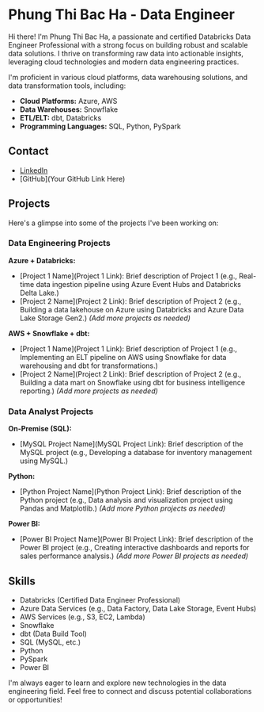 # Phung Thi Bac Ha - Data Engineer

Hi there! I'm Phung Thi Bac Ha, a passionate and certified Databricks Data Engineer Professional with a strong focus on building robust and scalable data solutions. I thrive on transforming raw data into actionable insights, leveraging cloud technologies and modern data engineering practices.

I'm proficient in various cloud platforms, data warehousing solutions, and data transformation tools, including:

*   **Cloud Platforms:** Azure, AWS
*   **Data Warehouses:** Snowflake
*   **ETL/ELT:** dbt, Databricks
*   **Programming Languages:** SQL, Python, PySpark

## Contact

*   [LinkedIn](www.linkedin.com/in/phung-thi-bac-ha)
*   [GitHub](Your GitHub Link Here)

## Projects

Here's a glimpse into some of the projects I've been working on:

### Data Engineering Projects

**Azure + Databricks:**

*   [Project 1 Name](Project 1 Link): Brief description of Project 1 (e.g., Real-time data ingestion pipeline using Azure Event Hubs and Databricks Delta Lake.)
*   [Project 2 Name](Project 2 Link): Brief description of Project 2 (e.g., Building a data lakehouse on Azure using Databricks and Azure Data Lake Storage Gen2.)
    *(Add more projects as needed)*

**AWS + Snowflake + dbt:**

*   [Project 1 Name](Project 1 Link): Brief description of Project 1 (e.g., Implementing an ELT pipeline on AWS using Snowflake for data warehousing and dbt for transformations.)
*   [Project 2 Name](Project 2 Link): Brief description of Project 2 (e.g., Building a data mart on Snowflake using dbt for business intelligence reporting.)
    *(Add more projects as needed)*

### Data Analyst Projects

**On-Premise (SQL):**

*   [MySQL Project Name](MySQL Project Link): Brief description of the MySQL project (e.g., Developing a database for inventory management using MySQL.)

**Python:**

*   [Python Project Name](Python Project Link): Brief description of the Python project (e.g., Data analysis and visualization project using Pandas and Matplotlib.)
    *(Add more Python projects as needed)*

**Power BI:**

*   [Power BI Project Name](Power BI Project Link): Brief description of the Power BI project (e.g., Creating interactive dashboards and reports for sales performance analysis.)
    *(Add more Power BI projects as needed)*

## Skills

*   Databricks (Certified Data Engineer Professional)
*   Azure Data Services (e.g., Data Factory, Data Lake Storage, Event Hubs)
*   AWS Services (e.g., S3, EC2, Lambda)
*   Snowflake
*   dbt (Data Build Tool)
*   SQL (MySQL, etc.)
*   Python
*   PySpark
*   Power BI

I'm always eager to learn and explore new technologies in the data engineering field. Feel free to connect and discuss potential collaborations or opportunities!
